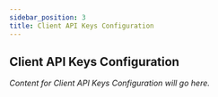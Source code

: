 ```yaml
---
sidebar_position: 3
title: Client API Keys Configuration
---
```


## Client API Keys Configuration

_Content for Client API Keys Configuration will go here._ 
